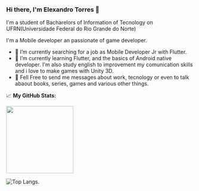 ### Hi there, I'm Elexandro Torres 👋

I'm a student of Bacharelors of Information of Tecnology on UFRN(Universidade Federal do Rio Grande do Norte)

I'm a Mobile developer an passionate of game developer.

- 🔭 I’m currently searching for a job as Mobile Developer Jr with Flutter.
- 🌱 I’m currently learning Flutter, and the basics of Android native developer. I'm also study english to improvement my comunication skills and i love to make games with Unity 3D.
- 💬 Fell Free to send me messages about work, tecnology or even to  talk abaout books, series, games and various other things.

📈 **My GitHub Stats:**

<p>
  <img height="180em" src="https://github-readme-stats.vercel.app/api?username=ElexandroTorres&show_icons=true&hide_border=true&&count_private=true&include_all_commits=true" />
</p>

![Top Langs](https://github-readme-stats.vercel.app/api/top-langs/?username=ElexandroTorres&layout=compact). 
